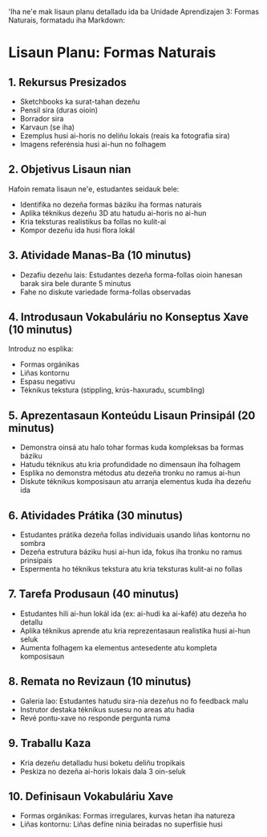 'Iha ne'e mak lisaun planu detalladu ida ba Unidade Aprendizajen 3: Formas Naturais, formatadu iha Markdown:

# Lisaun Planu: Formas Naturais  

## 1. Rekursus Presizados
- Sketchbooks ka surat-tahan dezeñu  
- Pensil sira (duras oioin)
- Borrador sira
- Karvaun (se iha)
- Ezemplus husi ai-horis no deliñu lokais (reais ka fotografia sira)  
- Imagens referénsia husi ai-hun no folhagem

## 2. Objetivus Lisaun nian
Hafoin remata lisaun ne'e, estudantes seidauk bele:  
- Identifika no dezeña formas báziku iha formas naturais
- Aplika téknikus dezeñu 3D atu hatudu ai-horis no ai-hun  
- Kria teksturas realistikus ba follas no kulit-ai  
- Kompor dezeñu ida husi flora lokál  

## 3. Atividade Manas-Ba (10 minutus)
- Dezafiu dezeñu lais: Estudantes dezeña forma-follas oioin hanesan barak sira bele durante 5 minutus
- Fahe no diskute variedade forma-follas observadas

## 4. Introdusaun Vokabuláriu no Konseptus Xave (10 minutus)
Introduz no esplika:
- Formas orgánikas
- Liñas kontornu
- Espasu negativu  
- Téknikus tekstura (stippling, krús-haxuradu, scumbling)

## 5. Aprezentasaun Konteúdu Lisaun Prinsipál (20 minutus)
- Demonstra oinsá atu halo tohar formas kuda kompleksas ba formas báziku
- Hatudu téknikus atu kria profundidade no dimensaun iha folhagem  
- Esplika no demonstra métodus atu dezeña tronku no ramus ai-hun
- Diskute téknikus komposisaun atu arranja elementus kuda iha dezeñu ida

## 6. Atividades Prátika (30 minutus)  
- Estudantes prátika dezeña follas individuais usando liñas kontornu no sombra
- Dezeña estrutura báziku husi ai-hun ida, fokus iha tronku no ramus prinsipais
- Espermenta ho téknikus tekstura atu kria teksturas kulit-ai no follas  

## 7. Tarefa Produsaun (40 minutus)
- Estudantes hili ai-hun lokál ida (ex: ai-hudi ka ai-kafé) atu dezeña ho detallu
- Aplika téknikus aprende atu kria reprezentasaun realistika husi ai-hun seluk  
- Aumenta folhagem ka elementus antesedente atu kompleta komposisaun

## 8. Remata no Revizaun (10 minutus)
- Galeria lao: Estudantes hatudu sira-nia dezeñus no fo feedback malu  
- Instrutor destaka téknikus susesu no areas atu hadia
- Revé pontu-xave no responde pergunta ruma

## 9. Traballu Kaza
- Kria dezeñu detalladu husi boketu deliñu tropikais
- Peskiza no dezeña ai-horis lokais dala 3 oin-seluk

## 10. Definisaun Vokabuláriu Xave
- Formas orgánikas: Formas irregulares, kurvas hetan iha natureza
- Liñas kontornu: Liñas defíne ninia beiradas no superfísie husi